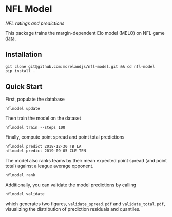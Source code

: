 NFL Model
=========

*NFL ratings and predictions*

This package trains the margin-dependent Elo model (MELO) on NFL game data.

Installation
------------

```
git clone git@github.com:morelandjs/nfl-model.git && cd nfl-model
pip install .
```

Quick Start
-----------
First, populate the database
```
nflmodel update
```
Then train the model on the dataset
```
nflmodel train --steps 100
```
Finally, compute point spread and point total predictions
```
nflmodel predict 2018-12-30 TB LA
nflmodel predict 2019-09-05 CLE TEN
```
The model also ranks teams by their mean expected point spread (and point total) against a league average opponent.
```
nflmodel rank
```
Additionally, you can validate the model predictions by calling
```
nflmodel validate
```
which generates two figures, `validate_spread.pdf` and `validate_total.pdf`, visualizing the distribution of prediction residuals and quantiles.
